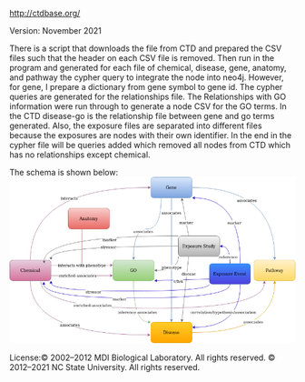 http://ctdbase.org/

Version: November 2021

There is a script that downloads the file from CTD and prepared the CSV files such that the header on each CSV file is removed. Then run in the program and generated for each file of chemical, disease, gene, anatomy, and pathway the cypher query to integrate the node into neo4j.
However, for gene, I prepare a dictionary from gene symbol to gene id.
 The cypher queries are generated for the relationships file.
 The Relationships with GO information were run through to generate a node CSV for the GO terms.
 In the CTD disease-go is the relationship file between gene and go terms generated.
 Also, the exposure files are separated into different files because the exposures are nodes with their own identifier.
 In the end in the cypher file will be queries added which removed all nodes from CTD which has no relationships except chemical.

The schema is shown below:
![er_diagram](picture/ctd.png)

License:© 2002–2012 MDI Biological Laboratory. All rights reserved. © 2012–2021 NC State University. All rights reserved.